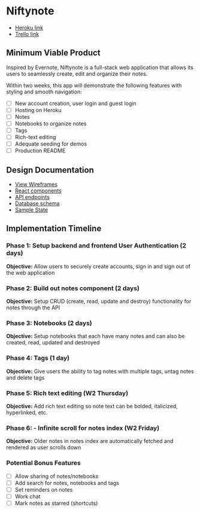 # Niftynote

* [Heroku link](https://www.heroku.com/)
* [Trello link](https://www.trello.com/)

## Minimum Viable Product

Inspired by Evernote, Niftynote is a full-stack web application that allows its users to seamlessly create, edit and organize their notes.  

Within two weeks, this app will demonstrate the following features with styling and smooth navigation:
- [ ] New account creation, user login and guest login
- [ ] Hosting on Heroku
- [ ] Notes
- [ ] Notebooks to organize notes
- [ ] Tags
- [ ] Rich-text editing
- [ ] Adequate seeding for demos
- [ ] Production README

## Design Documentation
* [View Wireframes][wireframes]
* [React components][components]
* [API endpoints][api-endpoints]
* [Database schema][schema]
* [Sample State][sample-state]

[wireframes]: wireframes
[components]: component-hierarchy.md
[sample-state]: sample-state.md
[api-endpoints]: api-endpoints.md
[schema]: schema.md

## Implementation Timeline

### Phase 1: Setup backend and frontend User Authentication (2 days)

**Objective:** Allow users to securely create accounts, sign in and sign out of the web application

### Phase 2: Build out notes component (2 days)

**Objective:** Setup CRUD (create, read, update and destroy) functionality for notes through the API

### Phase 3: Notebooks (2 days)

**Objective:** Setup notebooks that each have many notes and can also be created, read, updated and destroyed

### Phase 4: Tags (1 day)

**Objective:** Give users the ability to tag notes with multiple tags, untag notes and delete tags

### Phase 5: Rich text editing (W2 Thursday)

**Objective:** Add rich text editing so note text can be bolded, italicized, hyperlinked, etc.

### Phase 6: - Infinite scroll for notes index (W2 Friday)

**Objective:** Older notes in notes index are automatically fetched and rendered as user scrolls down

### Potential Bonus Features
- [ ] Allow sharing of notes/notebooks
- [ ] Add search for notes, notebooks and tags
- [ ] Set reminders on notes
- [ ] Work chat
- [ ] Mark notes as starred (shortcuts)
